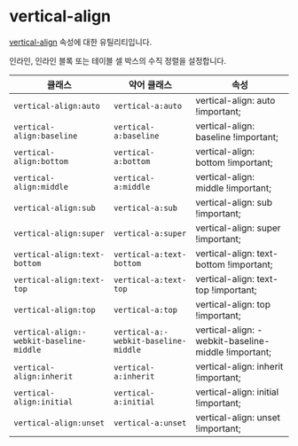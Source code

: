 # vertical-align

[vertical-align](https://developer.mozilla.org/en-US/docs/Web/CSS/vertical-align) 속성에 대한 유틸리티입니다.

인라인, 인라인 블록 또는 테이블 셀 박스의 수직 정렬을 설정합니다.

<table>
  <thead>
    <tr>
      <th scope="col">클래스</th>
      <th scope="col">약어 클래스</th>
      <th scope="col">속성</th>
    </tr>
  </thead>
  <tbody>
<tr>
  <td><code>vertical-align:auto</code></td>
  <td><code>vertical-a:auto</code></td>
  <td><span class="code">vertical-align: auto !important;</span></td>
</tr>

<tr>
  <td><code>vertical-align:baseline</code></td>
  <td><code>vertical-a:baseline</code></td>
  <td><span class="code">vertical-align: baseline !important;</span></td>
</tr>

<tr>
  <td><code>vertical-align:bottom</code></td>
  <td><code>vertical-a:bottom</code></td>
  <td><span class="code">vertical-align: bottom !important;</span></td>
</tr>

<tr>
  <td><code>vertical-align:middle</code></td>
  <td><code>vertical-a:middle</code></td>
  <td><span class="code">vertical-align: middle !important;</span></td>
</tr>

<tr>
  <td><code>vertical-align:sub</code></td>
  <td><code>vertical-a:sub</code></td>
  <td><span class="code">vertical-align: sub !important;</span></td>
</tr>

<tr>
  <td><code>vertical-align:super</code></td>
  <td><code>vertical-a:super</code></td>
  <td><span class="code">vertical-align: super !important;</span></td>
</tr>

<tr>
  <td><code>vertical-align:text-bottom</code></td>
  <td><code>vertical-a:text-bottom</code></td>
  <td><span class="code">vertical-align: text-bottom !important;</span></td>
</tr>

<tr>
  <td><code>vertical-align:text-top</code></td>
  <td><code>vertical-a:text-top</code></td>
  <td><span class="code">vertical-align: text-top !important;</span></td>
</tr>

<tr>
  <td><code>vertical-align:top</code></td>
  <td><code>vertical-a:top</code></td>
  <td><span class="code">vertical-align: top !important;</span></td>
</tr>

<tr>
  <td><code>vertical-align:-webkit-baseline-middle</code></td>
  <td><code>vertical-a:-webkit-baseline-middle</code></td>
  <td><span class="code">vertical-align: -webkit-baseline-middle !important;</span></td>
</tr>

<tr>
  <td><code>vertical-align:inherit</code></td>
  <td><code>vertical-a:inherit</code></td>
  <td><span class="code">vertical-align: inherit !important;</span></td>
</tr>

<tr>
  <td><code>vertical-align:initial</code></td>
  <td><code>vertical-a:initial</code></td>
  <td><span class="code">vertical-align: initial !important;</span></td>
</tr>

<tr>
  <td><code>vertical-align:unset</code></td>
  <td><code>vertical-a:unset</code></td>
  <td><span class="code">vertical-align: unset !important;</span></td>
</tr>

  </tbody>

</table>

